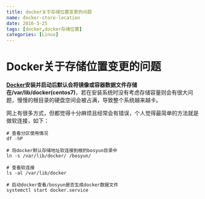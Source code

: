 ```yaml
---
title: docker关于存储位置变更的问题
name: docker-store-location
date: 2016-3-25
tags: [docker,docker存储位置]
categories: [Linux]
---
```


# Docker关于存储位置变更的问题

**[Docker](https://www.docker.com/)**安装并启动后默认会将镜像或容器数据文件存储在**/var/lib/docker(centos7)**，若在安装系统时没有考虑存储容量则会有很大问题，慢慢的根目录的硬盘空间会被占满，导致整个系统越来越卡。

网上有很多方式，但都觉得十分麻烦且经常会有错误，个人觉得最简单的方法就是做软连接，如下：

```shell
# 查看分区使用情况
df -hP

# 将docker默认存储地址软连接到根的bosyun目录中
ln -s /var/lib/docker/ /bosyun/

# 查看软连接
ls -al /var/lib/docker

# 启动docker查看/bosyun是否生成docker数据文件
systemctl start docker.service
```
